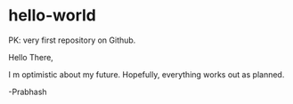 # hello-world
PK: very first repository on Github.

Hello There,

I m optimistic about my future. Hopefully, everything works out as planned.

-Prabhash
